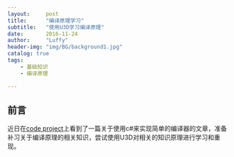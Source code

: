 ```yaml
---
layout:     post
title:      "编译原理学习"
subtitle:   "使用U3D学习编译原理"
date:       2016-11-24
author:     "Luffy"
header-img: "img/BG/background1.jpg"
catalog: true
tags:
    - 基础知识
    - 编译原理

---
```



## 前言


 近日在[code project](http://www.codeproject.com/Articles/272494/Implementing-Programming-Languages-using-Csharp)上看到了一篇关于使用c#来实现简单的编译器的文章，准备补习关于编译原理的相关知识，尝试使用U3D对相关的知识原理进行学习和重现。








